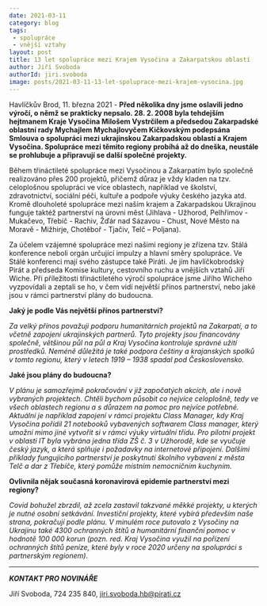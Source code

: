 ```yaml
---
date: 2021-03-11
category: blog
tags:
 - spolupráce
 - vnější vztahy
layout: post
title: 13 let spolupráce mezi Krajem Vysočina a Zakarpatskou oblastí
author: Jiří Svoboda
authorId: jiri.svoboda
image: posts/2021-03-11-13-let-spoluprace-mezi-krajem-vysocina.jpg
---
```


Havlíčkův Brod, 11. března 2021 - **Před několika dny jsme oslavili jedno výročí, o němž se prakticky nepsalo. 28. 2. 2008 byla tehdejším hejtmanem Kraje Vysočina Milošem Vystrčilem a předsedou Zakarpadské oblastní rady Mychajlem Mychajlovyčem Kičkovským podepsána Smlouva o spolupráci mezi ukrajinskou Zakarpadskou oblastí a Krajem Vysočina. Spolupráce mezi těmito regiony probíhá až do dneška, neustále se prohlubuje a připravují se další společné projekty.**

Během třináctileté spolupráce mezi Vysočinou a Zakarpatím bylo společně realizováno přes 200 projektů, přičemž důraz je vždy kladen na tzv. celoplošnou spolupráci ve více oblastech, například ve školství, zdravotnictví, sociální péči, kultuře a podpoře výuky českého jazyka atd. Kromě dlouholeté spolupráce mezi naším krajem a Zakarpadskou Ukrajinou funguje taktéž partnerství na úrovni měst (Jihlava - Užhorod, Pelhřimov - Mukačevo, Třebíč - Rachiv, Žďár nad Sázavou - Chust, Nové Město na Moravě - Mižhirje, Chotěboř - Tjačiv, Telč – Poljana).

Za účelem vzájemné spolupráce mezi našimi regiony je zřízena tzv. Stálá konference neboli orgán určující impulzy a hlavní směry spolupráce. Ve Stálé konferenci mají svého zástupce také Piráti. Je jím havlíčkobrodský Pirát a předseda Komise kultury, cestovního ruchu a vnějších vztahů Jiří Wiche. Při příležitosti třináctiletého výročí spolupráce jsme Jiřího Wicheho vyzpovídali a zeptali se ho, v čem vidí největší přínos partnerství, nebo jaké jsou v rámci partnerství plány do budoucna.

**Jaký je podle Vás největší přínos partnerství?**

*Za velký přínos považuji podporu humanitárních projektů na Zakarpatí, a to včetně zapojení ukrajinských partnerů. Tyto projekty jsou financovány společně, většinou půl na půl a Kraj Vysočina kontroluje správné užití prostředků. Neméně důležitá je také podpora češtiny a krajanských spolků v tomto regionu, který v letech 1919 – 1938 spadal pod Československo.*

**Jaké jsou plány do budoucna?**

*V plánu je samozřejmě pokračování v již započatých akcích, ale i nově vybraných projektech. Chtěli bychom působit co nejvíce celoplošně, tedy ve všech oblastech regionu a s důrazem na pomoc pro nejvíce potřebné. Aktuální je například zapojení v rámci projektu Class Manager, kdy Kraj Vysočina pořídil 21 notebooků vybavených softwarem Class manager, který umožní mimo jiné vytvořit si v rámci výuky virtuální třídu. Pro pilotní projekt v oblasti IT byla vybrána jedna třída ZŠ č. 3 v Užhorodě, kde se vyučuje český jazyk, a která splňuje i požadavky na internetové připojení. Dalšími příklady fungujícího partnerství je poskytnutí školního vybavení z města Telč a dar z Třebíče, který pomůže místním nemocničním kuchyním.*

**Ovlivnila nějak současná koronavirová epidemie partnerství mezi regiony?**

*Covid bohužel zbrzdil, až zcela zastavil takzvané měkké projekty, u kterých je nutné osobní setkávání. Investiční projekty, které vybírá především naše strana, pokračují podle plánu. V minulém roce putovalo z Vysočiny na Ukrajinu také 4300 ochranných štítů a humanitární finanční pomoc v hodnotě 100 000 korun (pozn. red. Kraj Vysočina využil na pořízení ochranných štítů peníze, které byly v roce 2020 určeny na spolupráci s partnerským regionem).*

---

***KONTAKT PRO NOVINÁŘE*** 

Jiří Svoboda, 724 235 840, <jiri.svoboda.hb@pirati.cz>
